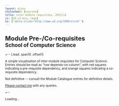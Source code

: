 ```yaml
---
layout: plain
stylesheet: [courses]
title: inter-module requisites, 2013/14
js: [d3.v3.min, reqs]
ns: ['xmlns:xlink="http://www.w3.org/1999/xlink"']
---
```


# Module Pre-/Co-requisites<br /><small>School of Computer Science</small>

+-- {.lead .span10 .offset1}

A simple visualisation of inter-module requisites for Computer Science. Entries should be read as "row depends-on column", with red squares indicating a pre-requisite dependency, and orange squares indicating a co-requisite dependency.

Not definitive -- consult the Module Catalogue entries for definitive details.

[Please contact me](mailto:richard.mortier@nottingham.ac.uk) with any queries.

=--

<style>

.node {
  font: 6px sans-serif;
}

.link {
  stroke: steelblue;
  stroke-opacity: .4;
  fill: none;
}

.background {
  fill: #eee;
}

line {
  stroke: #fff;
}

text.active {
  font-weight: bold;
}

text.inactive {
  fill: #BBB;
}

body {
  font-size: 10px;
}

</style>


<div id="reqs">
  <p>Loading...</p>
</div>

<script src="/courses/js/jquery-1.9.1.min.js"> </script>
<script type="text/javascript">
  // <![CDATA[
    $(window).load(function () {
      window.reqs.matrix('#reqs');
    });
  // ]]>
</script>
